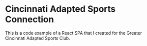 
# Cincinnati Adapted Sports Connection

This is a code example of a React SPA that I created for the Greater Cincinnati Adapted Sports Club.
